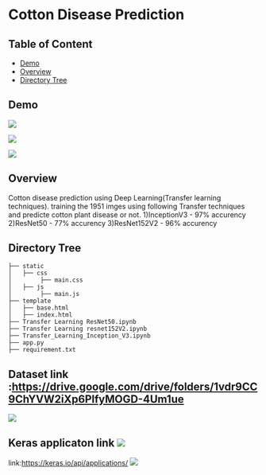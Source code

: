 # Cotton Disease Prediction

## Table of Content	
  * [Demo](#demo)	
  * [Overview](#overview)	
  * [Directory Tree](#directory-tree)	

## Demo	

![](https://i.imgur.com/sozg3fL.png?1)

![](https://i.imgur.com/5It6iwC.png?1)

![](https://i.imgur.com/Ti3gFMa.png?1)

## Overview	
Cotton disease prediction using Deep Learning(Transfer learning techniques).
training the 1951 imges using following Transfer techniques and predicte cotton plant disease or not.
1)InceptionV3 - 97%  accurency 
2)ResNet50    - 77%  accurency
3)ResNet152V2 - 96%  accurency


## Directory Tree 	
```	
├── static 	
│   ├── css
│        ├── main.css
│   ├── js
│        ├── main.js
├── template	
│   ├── base.html	
│   ├── index.html
├── Transfer Learning ResNet50.ipynb	
├── Transfer Learning resnet152V2.ipynb	
├── Transfer_Learning_Inception_V3.ipynb		
├── app.py	
├── requirement.txt
```	

## Dataset link :https://drive.google.com/drive/folders/1vdr9CC9ChYVW2iXp6PlfyMOGD-4Um1ue 
![](https://i.imgur.com/M9eFNZQ.png)

## Keras applicaton link  ![](https://i.imgur.com/mxRdbjK.png)
link:https://keras.io/api/applications/
![](https://i.imgur.com/lYl1yWA.png)







